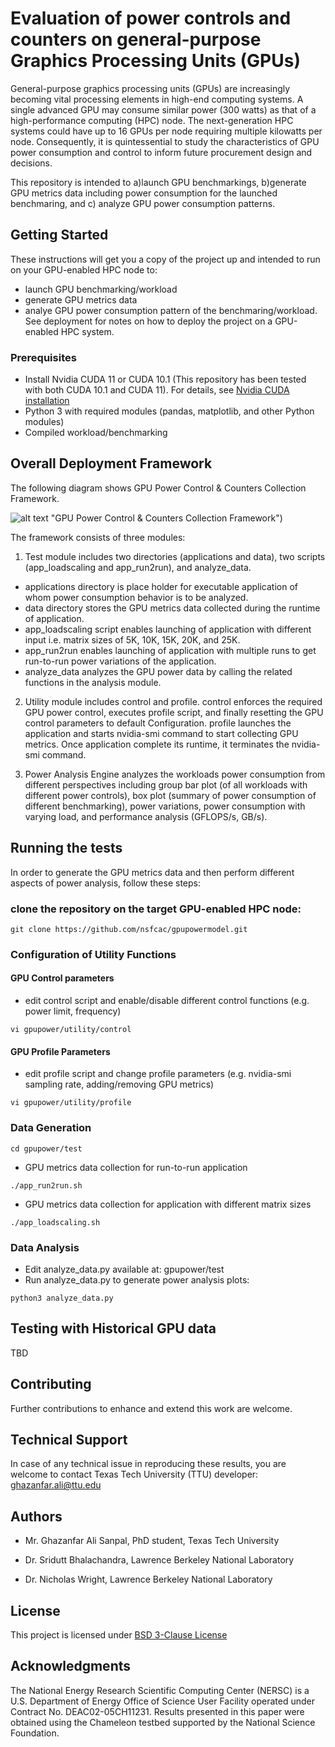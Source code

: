 # Evaluation of power controls and counters on general-purpose Graphics Processing Units (GPUs)
General-purpose graphics processing units (GPUs) are increasingly becoming vital processing elements in high-end computing systems. A single advanced GPU may consume similar power (300 watts) as that of a high-performance computing (HPC) node.  The next-generation HPC systems could have up to 16 GPUs per node requiring multiple kilowatts per node. Consequently, it is quintessential to study the characteristics of GPU power consumption and control to inform future procurement design and decisions.

This repository is intended to a)launch GPU benchmarkings, b)generate GPU metrics data including power 
consumption for the launched benchmaring, and c) analyze GPU power consumption patterns.

## Getting Started

These instructions will get you a copy of the project up and intended to run on your GPU-enabled HPC node to:
* launch GPU benchmarking/workload
* generate GPU metrics data
* analye GPU power consumption pattern of the benchmaring/workload. 
See deployment for notes on how to deploy the project on a GPU-enabled HPC system.

### Prerequisites
* Install Nvidia CUDA 11 or CUDA 10.1 (This repository has been tested with both CUDA 10.1 and CUDA 11). For details, see [Nvidia CUDA installation](https://docs.nvidia.com/cuda/pdf/CUDA_Installation_Guide_Linux.pdf)
* Python 3 with required modules (pandas, matplotlib, and other Python modules)
* Compiled workload/benchmarking

## Overall Deployment Framework
The following diagram shows GPU Power Control & Counters Collection Framework.

![alt text](imgs/https://github.com/Aditi-isra/gpupowermodel-master/blob/main/imgs/Final%20model_new.png) "GPU Power Control & Counters Collection Framework")

The framework consists of three modules:
1.  Test module includes two directories (applications and data), two scripts (app_loadscaling and app_run2run), and analyze_data. 
* applications directory is place holder for executable application of whom power consumption behavior 
is to be analyzed. 
* data directory stores the GPU metrics data collected during the runtime of application. 
* app_loadscaling script enables launching of application with different input i.e. matrix sizes of 5K, 10K, 15K, 20K, and 25K.
* app_run2run enables launching of application with multiple runs to get run-to-run power variations
 of the application.
* analyze_data analyzes the GPU power data by calling the related functions in the analysis module.


2.  Utility module includes control and profile. control enforces the required GPU power control, executes 
profile script, and finally resetting the GPU control parameters to default Configuration. 
profile launches the application and starts nvidia-smi command to start collecting GPU metrics. 
Once application complete its runtime, it terminates the nvidia-smi command. 

3.  Power Analysis Engine analyzes the workloads power consumption from different perspectives 
including group bar plot (of all workloads with different power controls),
box plot (summary of power consumption of different benchmarking), power variations,
power consumption with varying load, and performance analysis (GFLOPS/s, GB/s).


## Running the tests
In order to generate the GPU metrics data and then perform different aspects of power analysis, follow these steps:

### clone the repository on the target GPU-enabled HPC node:
```
git clone https://github.com/nsfcac/gpupowermodel.git
```

### Configuration of Utility Functions

#### GPU Control parameters
* edit control script and enable/disable different control functions (e.g. power limit, frequency)
```
vi gpupower/utility/control
```
#### GPU Profile Parameters
* edit profile script and change profile parameters (e.g. nvidia-smi sampling rate, adding/removing GPU metrics)
```
vi gpupower/utility/profile
```

### Data Generation
```
cd gpupower/test
```
* GPU metrics data collection for run-to-run application
```
./app_run2run.sh
```

* GPU metrics data collection for application with different matrix sizes
```
./app_loadscaling.sh
```

### Data Analysis

* Edit analyze_data.py available at: gpupower/test
* Run analyze_data.py to generate power analysis plots:
```
python3 analyze_data.py
```

## Testing with Historical GPU data

TBD

## Contributing

Further contributions to enhance and extend this work are welcome.


## Technical Support

In case of any technical issue in reproducing these results, you are welcome to contact Texas Tech University (TTU) developer: ghazanfar.ali@ttu.edu  


## Authors

* Mr. Ghazanfar Ali Sanpal, PhD student, Texas Tech University

* Dr. Sridutt Bhalachandra, Lawrence Berkeley National Laboratory 

* Dr. Nicholas Wright, Lawrence Berkeley National Laboratory


##  License

This project is licensed under [BSD 3-Clause License](https://github.com/nsfcac/Nagios-Redfish-API-Integration/blob/master/LICENSE)


## Acknowledgments

The National Energy Research Scientific Computing Center (NERSC) is a U.S. Department of Energy Office of Science User Facility operated under Contract No. DEAC02-05CH11231. Results presented in this paper were obtained using the Chameleon testbed supported by the National Science Foundation.
